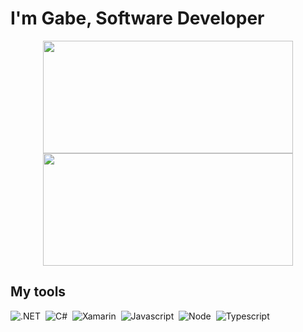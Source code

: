 # I'm Gabe, Software Developer

  <div align="center">
    <img height="180em" width=400px src="https://github-readme-stats-eight-theta.vercel.app/api?username=ebagabe&show_icons=true&theme=dark&include_all_commits=true&count_private=true"/> 
    <img height="180em" width=400px src="https://github-readme-stats-eight-theta.vercel.app/api/top-langs/?username=ebagabe&layout=compact&langs_count=8&theme=dark"/>
  </div>

<h2>My tools</h2>

![.NET](https://img.shields.io/badge/.NET-100000?style=for-the-badge&logo=dotnet&logoColor=white)&nbsp;
![C#](https://img.shields.io/badge/C%23-100000?style=for-the-badge&logo=c-sharp&logoColor=white)&nbsp;
![Xamarin](https://img.shields.io/badge/Xamarin-100000?style=for-the-badge&logo=xamarin&logoColor=white)&nbsp;
![Javascript](https://img.shields.io/badge/JavaScript-100000?style=for-the-badge&logo=javascript&logoColor=white)&nbsp;
![Node](https://img.shields.io/badge/Node.js-100000?style=for-the-badge&logo=node.js&logoColor=white)&nbsp;
![Typescript](https://img.shields.io/badge/TypeScript-100000?style=for-the-badge&logo=typescript&logoColor=white)&nbsp;


 



 
   

